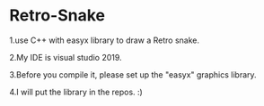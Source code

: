 # Retro-Snake
1.use C++ with easyx library to draw a Retro snake.

2.My IDE is visual studio 2019.

3.Before you compile it, please set up the "easyx" graphics library.

4.I will put the library in the repos.  :)
